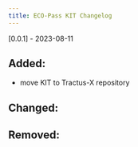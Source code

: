 ```yaml
---
title: ECO-Pass KIT Changelog
---
```


[0.0.1] - 2023-08-11

## Added:

- move KIT to Tractus-X repository

## Changed:

## Removed:
